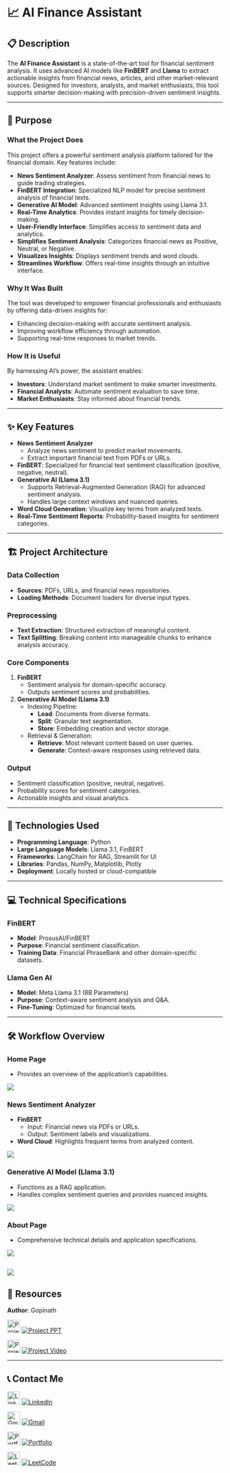 # 📈 AI Finance Assistant

## 📋 **Description**
The **AI Finance Assistant** is a state-of-the-art tool for financial sentiment analysis. It uses advanced AI models like **FinBERT** and **Llama** to extract actionable insights from financial news, articles, and other market-relevant sources. Designed for investors, analysts, and market enthusiasts, this tool supports smarter decision-making with precision-driven sentiment insights.


---

## 🎯 **Purpose**

### **What the Project Does**
This project offers a powerful sentiment analysis platform tailored for the financial domain. Key features include:
- **News Sentiment Analyzer**: Assess sentiment from financial news to guide trading strategies.
- **FinBERT Integration**: Specialized NLP model for precise sentiment analysis of financial texts.
- **Generative AI Model**: Advanced sentiment insights using Llama 3.1.
- **Real-Time Analytics**: Provides instant insights for timely decision-making.
- **User-Friendly Interface**: Simplifies access to sentiment data and analytics.
- **Simplifies Sentiment Analysis**: Categorizes financial news as Positive, Neutral, or Negative.
- **Visualizes Insights**: Displays sentiment trends and word clouds.
- **Streamlines Workflow**: Offers real-time insights through an intuitive interface.

### **Why It Was Built**
The tool was developed to empower financial professionals and enthusiasts by offering data-driven insights for:
- Enhancing decision-making with accurate sentiment analysis.
- Improving workflow efficiency through automation.
- Supporting real-time responses to market trends.

### **How It is Useful**
By harnessing AI’s power, the assistant enables:
- **Investors**: Understand market sentiment to make smarter investments.
- **Financial Analysts**: Automate sentiment evaluation to save time.
- **Market Enthusiasts**: Stay informed about financial trends.

---

## ✨ **Key Features**
- **News Sentiment Analyzer**
  - Analyze news sentiment to predict market movements.
  - Extract important financial text from PDFs or URLs.
- **FinBERT**: Specialized for financial text sentiment classification (positive, negative, neutral).
- **Generative AI (Llama 3.1)**
  - Supports Retrieval-Augmented Generation (RAG) for advanced sentiment analysis.
  - Handles large context windows and nuanced queries.
- **Word Cloud Generation**: Visualize key terms from analyzed texts.
- **Real-Time Sentiment Reports**: Probability-based insights for sentiment categories.

---

## 🏗️ **Project Architecture**  

### **Data Collection**
- **Sources**: PDFs, URLs, and financial news repositories.
- **Loading Methods**: Document loaders for diverse input types.

### **Preprocessing**
- **Text Extraction**: Structured extraction of meaningful content.
- **Text Splitting**: Breaking content into manageable chunks to enhance analysis accuracy.

### **Core Components**
1. **FinBERT**
   - Sentiment analysis for domain-specific accuracy.
   - Outputs sentiment scores and probabilities.
2. **Generative AI Model (Llama 3.1)**
   - Indexing Pipeline:
     - **Load**: Documents from diverse formats.
     - **Split**: Granular text segmentation.
     - **Store**: Embedding creation and vector storage.
   - Retrieval & Generation:
     - **Retrieve**: Most relevant content based on user queries.
     - **Generate**: Context-aware responses using retrieved data.

### **Output**
- Sentiment classification (positive, neutral, negative).
- Probability scores for sentiment categories.
- Actionable insights and visual analytics.

---

## 🔧 **Technologies Used**
- **Programming Language**: Python
- **Large Language Models**: Llama 3.1, FinBERT
- **Frameworks**: LangChain for RAG, Streamlit for UI
- **Libraries**: Pandas, NumPy, Matplotlib, Plotly
- **Deployment**: Locally hosted or cloud-compatible

---

## 💻 **Technical Specifications**

### **FinBERT**
- **Model**: ProsusAI/FinBERT
- **Purpose**: Financial sentiment classification.
- **Training Data**: Financial PhraseBank and other domain-specific datasets.

### **Llama Gen AI**
- **Model**: Meta Llama 3.1 (8B Parameters)
- **Purpose**: Context-aware sentiment analysis and Q&A.
- **Fine-Tuning**: Optimized for financial texts.

---

## 🛠️ **Workflow Overview**

### **Home Page**
- Provides an overview of the application’s capabilities.

![](https://github.com/Gopinathalpha7/Gopinath-Portfolio/blob/f9ac87974b7c8d8b35abba616d9510eb74f42c6e/redirect/assets/img/Finance/2.jpg)

### **News Sentiment Analyzer**
- **FinBERT**
  - Input: Financial news via PDFs or URLs.
  - Output: Sentiment labels and visualizations.
- **Word Cloud**: Highlights frequent terms from analyzed content.

![](https://github.com/Gopinathalpha7/Gopinath-Portfolio/blob/f9ac87974b7c8d8b35abba616d9510eb74f42c6e/redirect/assets/img/Finance/5.jpg)

### **Generative AI Model (Llama 3.1)**
- Functions as a RAG application.
- Handles complex sentiment queries and provides nuanced insights.

![](https://github.com/Gopinathalpha7/Gopinath-Portfolio/blob/f9ac87974b7c8d8b35abba616d9510eb74f42c6e/redirect/assets/img/Finance/7.jpg)

### **About Page**
- Comprehensive technical details and application specifications.

![](https://github.com/Gopinathalpha7/Gopinath-Portfolio/blob/f9ac87974b7c8d8b35abba616d9510eb74f42c6e/redirect/assets/img/Finance/9.jpg)

![](https://github.com/Gopinathalpha7/Gopinath-Portfolio/blob/f9ac87974b7c8d8b35abba616d9510eb74f42c6e/redirect/assets/img/Finance/10.jpg)
---

## 📂 **Resources**
**Author**: Gopinath

<a href='https://docs.google.com/presentation/d/1MvP1pIoIaxzdxYTH1u0uyGLRNs--rqLeK3BAWhTf4DY/edit?usp=drive_link'><img src="https://img.icons8.com/color/64/000000/google-slides.png" alt="Project PPT" width="30"></a> [![Project PPT](https://img.shields.io/badge/Project-PPT-yellow)](https://docs.google.com/presentation/d/1MvP1pIoIaxzdxYTH1u0uyGLRNs--rqLeK3BAWhTf4DY/edit?usp=drive_link)

<a href='#'><img src="https://img.icons8.com/fluency/64/000000/video.png" alt="Project Video" width="30"></a> [![Project Video](https://img.shields.io/badge/Project-Video-red)](#)

---

## 📞 **Contact Me**

<a href='https://www.linkedin.com/in/gopinathaiml12/'><img src="https://img.icons8.com/color/64/000000/linkedin.png" alt="LinkedIn" width="30"></a> [![LinkedIn](https://img.shields.io/badge/LinkedIn-Profile-blue)](https://www.linkedin.com/in/gopinathaiml12/)

<a href='mailto:gopinathaiml12@gmail.com'><img src="https://img.icons8.com/color/64/000000/gmail-new.png" alt="Gmail" width="30"></a> [![Gmail](https://img.shields.io/badge/Gmail-Email-red)](mailto:gopinathaiml12@gmail.com)

<a href='https://gopinathalpha7.github.io/Gopinath-Portfolio/'><img src="https://img.icons8.com/color/64/000000/web.png" alt="Portfolio" width="30"></a> [![Portfolio](https://img.shields.io/badge/Portfolio-Website-yellow)](https://gopinathalpha7.github.io/Gopinath-Portfolio/)

<a href='https://leetcode.com/u/gopinathaiml12/'><img src="https://img.icons8.com/external-tal-revivo-color-tal-revivo/64/000000/external-level-up-your-coding-skills-and-quickly-land-a-job-logo-color-tal-revivo.png" alt="LeetCode" width="30"></a> [![LeetCode](https://img.shields.io/badge/LeetCode-Profile-orange)](https://leetcode.com/u/gopinathaiml12/)

